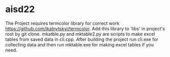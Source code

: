 # aisd22
The Project requires termcolor library for correct work https://github.com/ikalnytskyi/termcolor. Add this library to 'libs' in project's root by git clone.
mkatble.py and mktable2.py are scripts to make excel tables from saved data in cli.cpp.
After building the project run cli.exe for collecting data and then run mktable.exe for making excel tables if you need.
